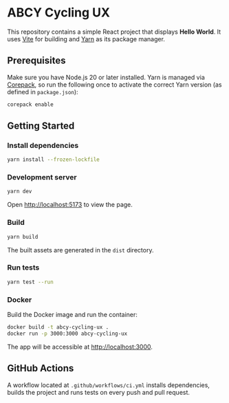 # ABCY Cycling UX

This repository contains a simple React project that displays **Hello World**. It uses [Vite](https://vitejs.dev/) for building and [Yarn](https://yarnpkg.com/) as its package manager.

## Prerequisites

Make sure you have Node.js 20 or later installed. Yarn is managed via [Corepack](https://nodejs.org/api/corepack.html), so run the following once to activate the correct Yarn version (as defined in `package.json`):

```bash
corepack enable
```

## Getting Started

### Install dependencies

```bash
yarn install --frozen-lockfile
```

### Development server

```bash
yarn dev
```

Open [http://localhost:5173](http://localhost:5173) to view the page.

### Build

```bash
yarn build
```

The built assets are generated in the `dist` directory.

### Run tests

```bash
yarn test --run
```

### Docker

Build the Docker image and run the container:

```bash
docker build -t abcy-cycling-ux .
docker run -p 3000:3000 abcy-cycling-ux
```

The app will be accessible at [http://localhost:3000](http://localhost:3000).

## GitHub Actions

A workflow located at `.github/workflows/ci.yml` installs dependencies, builds the project and runs tests on every push and pull request.

